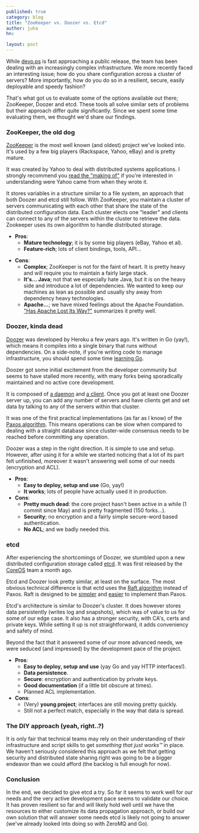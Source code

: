 ```yaml
---
published: true
category: blog
title: "ZooKeeper vs. Doozer vs. Etcd"
author: juha
hn: 

layout: post
---
```


While [devo.ps](http://devo.ps) is fast approaching a public release, the team has been dealing with an increasingly complex infrastructure. We more recently faced an interesting issue; how do you share configuration across a cluster of servers? More importantly, how do you do so in a resilient, secure, easily deployable and speedy fashion?

That's what got us to evaluate some of the options available out there; ZooKeeper, Doozer and etcd. These tools all solve similar sets of problems but their approach differ quite significantly. Since we spent some time evaluating them, we thought we'd share our findings.

### ZooKeeper, the old dog

[ZooKeeper](http://zookeeper.apache.org/) is the most well known (and oldest) project we've looked into. It's used by a few big players (Rackspace, Yahoo, eBay) and is pretty mature.

It was created by Yahoo to deal with distributed systems applications. I strongly recommend you [read the "making of"](http://developer.yahoo.com/blogs/hadoop/apache-zookeeper-making-417.html) if you're interested in understanding were Yahoo came from when they wrote it. 

It stores variables in a structure similar to a file system, an approach that both Doozer and etcd still follow. With ZooKeeper, you maintain a cluster of servers communicating with each other that share the state of the distributed configuration data. Each cluster elects one "leader" and clients can connect to any of the servers within the cluster to retrieve the data. Zookeeper uses its own algorithm to handle distributed storage.

* **Pros**:
  - **Mature technology**; it is by some big players (eBay, Yahoo et al).
  - **Feature-rich**; lots of client bindings, tools, API...
- **Cons**:
  * **Complex**; ZooKeeper is not for the faint of heart. It is pretty heavy and will require you to maintain a fairly large stack.
  * **It's... Java**; not that we especially hate Java, but it is on the heavy side and introduce a lot of dependencies. We wanted to keep our machines as lean as possible and usually shy away from dependency heavy technologies.
  * **Apache...**; we have mixed feelings about the Apache Foundation. ["Has Apache Lost Its Way?"](http://www.infoworld.com/d/open-source-software/has-apache-lost-its-way-225267) summarizes it pretty well.

### Doozer, kinda dead

[Doozer](https://github.com/ha/doozerd) was developed by Heroku a few years ago. It's written in Go (yay!), which means it compiles into a single binary that runs without dependencies. On a side-note, if you're writing code to manage infrastructure, you should spend some time [learning Go](http://golang.org/).

Doozer got some initial excitement from the developer community but seems to have stalled more recently, with many forks being sporadically maintained and no active core development.

It is composed of [a daemon](https://github.com/ha/doozerd) and [a client](https://github.com/ha/doozer). Once you got at least one Doozer server up, you can add any number of servers and have clients get and set data by talking to any of the servers within that cluster.

It was one of the first practical implementations (as far as I know) of the [Paxos algorithm](http://en.wikipedia.org/wiki/Paxos_(computer_science)). This means operations can be slow when compared to dealing with a straight database since cluster-wide consensus needs to be reached before committing any operation. 

Doozer was a step in the right direction. It is simple to use and setup. However,  after using it for a while we started noticing that a lot of its part felt unfinished, moreover it wasn't answering well some of our needs (encryption and ACL).

* **Pros**:
  * **Easy to deploy, setup and use** (Go, yay!)
  * **It works**; lots of people have actually used it in production.
* **Cons**:
  * **Pretty much dead**: the core project hasn't been active in a while (1 commit since May) and is pretty fragmented (150 forks...).
  * **Security**; no encryption and a fairly simple secure-word based authentication.
  * **No ACL**; and we badly needed this.
 
### etcd 
 
After experiencing the shortcomings of Doozer, we stumbled upon a new distributed configuration storage called [etcd](https://github.com/coreos/etcd). 
It was first released by the [CoreOS](http://coreos.com) team a month ago.
 
Etcd and Doozer look pretty similar, at least on the surface. The most obvious technical difference is that ectd uses the [Raft algorithm](http://en.wikipedia.org/wiki/Raft_(computer_science)) instead of Paxos. Raft is designed to be [simpler](https://ramcloud.stanford.edu/wiki/download/attachments/11370504/raft.pdf) and [easier](http://kellabyte.com/2013/05/09/an-alternative-to-paxos-the-raft-consensus-algorithm/) to implement than Paxos.

Etcd's architecture is similar to Doozer's cluster. It does however stores data persistently (writes log and snapshots), which was of value to us for some of our edge case. It also has a stronger security, with CA's, certs and private keys. While setting it up is not straightforward, it adds conveniency and safety of mind.

Beyond the fact that it answered some of our more advanced needs, we were seduced (and impressed) by the development pace of the project.

* **Pros**:
  * **Easy to deploy, setup and use** (yay Go and yay HTTP interfaces!).
  * **Data persistence**.
  * **Secure**: encryption and  authentication by private keys.
  * **Good documentation** (if a little bit obscure at times).
  * Planned ACL implementation.
* **Cons**:
  * (Very) **young project**; interfaces are still moving pretty quickly.
  * Still not a perfect match, especially in the way that data is spread.
  
### The DIY approach (yeah, right..?)

It is only fair that technical teams may rely on their understanding of their infrastructure and script skills to get *something that just works™* in place. We haven't seriously considered this approach as we felt that getting security and distributed state sharing right was going to be a bigger endeavor than we could afford (the backlog is full enough for now).

### Conclusion

In the end, we decided to give etcd a try. So far it seems to work well for our needs and the very active development pace seems to validate our choice. It has proven resilient so far and will likely hold well until we have the resources to either customize its data propagation approach, or build our own solution that will answer some needs etcd is likely not going to answer (we've already looked into doing so with ZeroMQ and Go).
